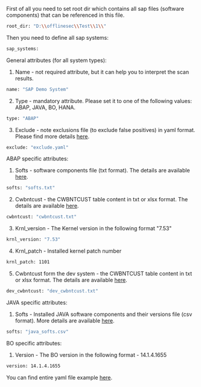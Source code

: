 First of all you need to set root dir which contains all sap files (software components) that can be referenced in this file.
```sh
root_dir: "D:\\offlinesec\\Test\\1\\"
```
Then you need to define all sap systems:
```sh
sap_systems:
```

General attributes (for all system types):
1. Name - not required attribute, but it can help you to interpret the scan results.
```sh
name: "SAP Demo System"
```
2. Type - mandatory attribute. Please set it to one of the following values: ABAP, JAVA, BO, HANA.
```sh
type: "ABAP"
```
3. Exclude  - note exclusions file (to exclude false positives) in yaml format. Please find more details [here](./exclude_file_structure.md).
```sh
exclude: "exclude.yaml"
```

ABAP specific attributes:
1. Softs - software components file (txt format). The details are available [here](./how_to_prepare_sap_softs.md).
```sh
softs: "softs.txt"
```
2. Cwbntcust - the CWBNTCUST table content in txt or xlsx format. The details are available [here](./how_to_prepare_sap_softs.md).
```sh
cwbntcust: "cwbntcust.txt"
```
3. Krnl_version - The Kernel version in the following format  "7.53"
```sh
krnl_version: "7.53"
```
4. Krnl_patch - Installed kernel patch number
```sh
krnl_patch: 1101
```
5. Cwbntcust form the dev system - the CWBNTCUST table content in txt or xlsx format. The details are available [here](./how_to_prepare_sap_softs.md).
```sh
dev_cwbntcust: "dev_cwbntcust.txt"
```

JAVA specific attributes:
1. Softs - Installed JAVA software components and their versions file (csv format). More details are available [here](./how_to_prepare_java_softs.md).
```sh
softs: "java_softs.csv"
```

BO specific attributes:
1. Version - The BO version in the following format - 14.1.4.1655
```sh
version: 14.1.4.1655
```

You can find entire yaml file example [here](./yaml_fil_example.yaml).